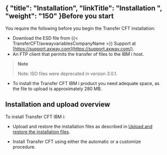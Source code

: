 {
    "title": "Installation",
    "linkTitle": "Installation ",
    "weight": "150"
}Before you start
----------------

You require the following before you begin the Transfer CFT installation:

- Download the ESD file from {{< TransferCFT/axwayvariablesCompanyName  >}} Support at [https://support.axway.com](https://support.axway.com/).
- An FTP client that permits the transfer of files to the IBM i host.

> **Note**
>
> Note: ISO files were deprecated in version 3.0.1.

- To install the Transfer CFT IBM i product you need adequate space, as the file to upload is approximately 280 MB.

Installation and upload overview
--------------------------------

To install Transfer CFT IBM i:

- Upload and restore the installation files as described in [Upload and restore the installation files](upload_ibm_i).

<!-- -->

- Install Transfer CFT using either the automatic or a customize procedure.
